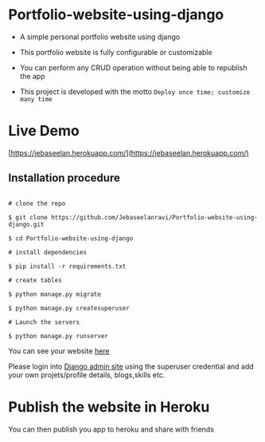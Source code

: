 # Portfolio-website-using-django
- A simple personal portfolio website using django

- This portfolio website is fully configurable or customizable

- You can perform any CRUD operation without being able to republish the app

- This project is developed with the motto  ```Deploy once time; customize many time```

# Live Demo

[https://jebaseelan.herokuapp.com/](https://jebaseelan.herokuapp.com/)

## Installation procedure

```shell script

# clone the repo

$ git clone https://github.com/Jebaseelanravi/Portfolio-website-using-django.git

$ cd Portfolio-website-using-django

# install dependencies

$ pip install -r requirements.txt

# create tables

$ python manage.py migrate

$ python manage.py createsuperuser

# Launch the servers

$ python manage.py runserver
```

You can see your website [here](http://127.0.0.1:8000/)

Please login into [Django admin site](http://127.0.0.1:8000/admin/) using the superuser credential  and add your own projets/profile details, blogs,skills etc.



# Publish the website in Heroku

You can then publish you app to heroku and share with friends  